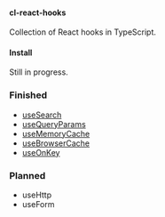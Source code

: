 #### cl-react-hooks

Collection of React hooks in TypeScript.

#### Install

Still in progress.

### Finished

- [useSearch](https://github.com/lindeneg/cl-react-hooks/tree/master/src/useSearch)
- [useQueryParams](https://github.com/lindeneg/cl-react-hooks/tree/master/src/useQueryParams)
- [useMemoryCache](https://github.com/lindeneg/cl-react-hooks/tree/master/src/useMemoryCache)
- [useBrowserCache](https://github.com/lindeneg/cl-react-hooks/tree/master/src/useBrowserCache)
- [useOnKey](https://github.com/lindeneg/cl-react-hooks/tree/master/src/useOnKey)

### Planned

- useHttp
- useForm
